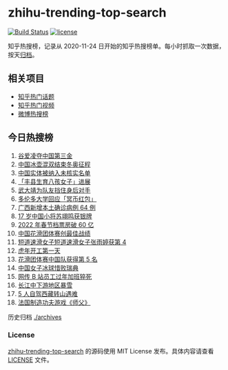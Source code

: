 # zhihu-trending-top-search

[![Build Status](https://github.com/justjavac/zhihu-trending-top-search/workflows/ci/badge.svg?branch=main)](https://github.com/justjavac/zhihu-trending-top-search/actions)
[![license](https://img.shields.io/github/license/justjavac/zhihu-trending-top-search)](https://github.com/justjavac/zhihu-trending-top-search/blob/main/LICENSE)

知乎热搜榜，记录从 2020-11-24 日开始的知乎热搜榜单。每小时抓取一次数据，按天[归档](./archives)。

## 相关项目

- [知乎热门话题](https://github.com/justjavac/zhihu-trending-hot-questions)
- [知乎热门视频](https://github.com/justjavac/zhihu-trending-hot-video)
- [微博热搜榜](https://github.com/justjavac/weibo-trending-hot-search)

## 今日热搜榜

<!-- BEGIN -->
<!-- 最后更新时间 Wed Feb 09 2022 08:37:09 GMT+0800 (China Standard Time) -->

1. [谷爱凌夺中国第三金](https://www.zhihu.com/search?q=谷爱凌)
1. [中国冰壶混双结束冬奥征程](https://www.zhihu.com/search?q=冰壶)
1. [中国实体被纳入未核实名单](https://www.zhihu.com/search?q=美商务部)
1. [「丰县生育八孩女子」进展](https://www.zhihu.com/search?q=丰县)
1. [武大靖为队友挡住身后对手](https://www.zhihu.com/search?q=武大靖)
1. [多伦多大学回应「冥币红包」](https://www.zhihu.com/search?q=多伦多大学回应)
1. [广西新增本土确诊病例 64 例](https://www.zhihu.com/search?q=广西疫情)
1. [17 岁中国小将苏翊鸣获银牌](https://www.zhihu.com/search?q=苏翊鸣)
1. [2022 年春节档票房破 60 亿](https://www.zhihu.com/search?q=春节档票房)
1. [中国花滑团体赛创最佳战绩](https://www.zhihu.com/search?q=花样滑冰)
1. [短道速滑女子短道速滑女子张雨婷获第 4](https://www.zhihu.com/search?q=短道速滑女子500米)
1. [虎年开工第一天](https://www.zhihu.com/search?q=虎年开工)
1. [花滑团体赛中国队获得第 5 名](https://www.zhihu.com/search?q=花滑团体)
1. [中国女子冰球惜败瑞典](https://www.zhihu.com/search?q=冰球)
1. [网传 B 站员工过年加班猝死](https://www.zhihu.com/search?q=B站员工过年加班猝死)
1. [长江中下游地区暴雪](https://www.zhihu.com/search?q=长江中下游地区暴雪)
1. [5 人自驾西藏转山遇难](https://www.zhihu.com/search?q=西藏转山遇难)
1. [法国制造功夫游戏《师父》](https://www.zhihu.com/search?q=师父游戏)

<!-- END -->

历史归档 [./archives](./archives)

### License

[zhihu-trending-top-search](https://github.com/justjavac/zhihu-trending-top-search)
的源码使用 MIT License 发布。具体内容请查看 [LICENSE](./LICENSE) 文件。
